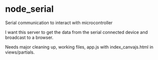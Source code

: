 # node_serial
Serial communication to interact with microcontroller

I want this server to get the data from the serial connected device and broadcast to a browser. 

Needs major cleaning up, working files, app.js with index_canvajs.html in views/partials.

